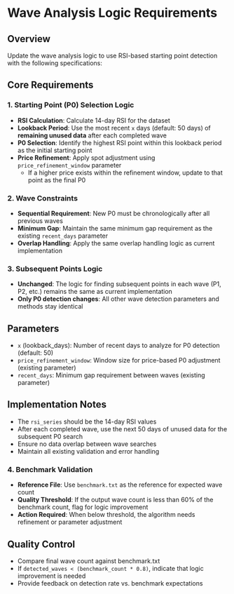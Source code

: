 # Wave Analysis Logic Requirements

## Overview
Update the wave analysis logic to use RSI-based starting point detection with the following specifications:

## Core Requirements

### 1. Starting Point (P0) Selection Logic
- **RSI Calculation**: Calculate 14-day RSI for the dataset
- **Lookback Period**: Use the most recent `x` days (default: 50 days) of **remaining unused data** after each completed wave
- **P0 Selection**: Identify the highest RSI point within this lookback period as the initial starting point
- **Price Refinement**: Apply spot adjustment using `price_refinement_window` parameter
  - If a higher price exists within the refinement window, update to that point as the final P0

### 2. Wave Constraints
- **Sequential Requirement**: New P0 must be chronologically after all previous waves
- **Minimum Gap**: Maintain the same minimum gap requirement as the existing `recent_days` parameter
- **Overlap Handling**: Apply the same overlap handling logic as current implementation

### 3. Subsequent Points Logic
- **Unchanged**: The logic for finding subsequent points in each wave (P1, P2, etc.) remains the same as current implementation
- **Only P0 detection changes**: All other wave detection parameters and methods stay identical

## Parameters
- `x` (lookback_days): Number of recent days to analyze for P0 detection (default: 50)
- `price_refinement_window`: Window size for price-based P0 adjustment (existing parameter)
- `recent_days`: Minimum gap requirement between waves (existing parameter)

## Implementation Notes
- The `rsi_series` should be the 14-day RSI values
- After each completed wave, use the next 50 days of unused data for the subsequent P0 search
- Ensure no data overlap between wave searches
- Maintain all existing validation and error handling

### 4. Benchmark Validation
- **Reference File**: Use `benchmark.txt` as the reference for expected wave count
- **Quality Threshold**: If the output wave count is less than 60% of the benchmark count, flag for logic improvement
- **Action Required**: When below threshold, the algorithm needs refinement or parameter adjustment

## Quality Control
- Compare final wave count against benchmark.txt
- If `detected_waves < (benchmark_count * 0.8)`, indicate that logic improvement is needed
- Provide feedback on detection rate vs. benchmark expectations
